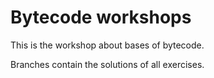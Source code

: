 # Bytecode workshops

This is the workshop about bases of bytecode.

Branches contain the solutions of all exercises.
